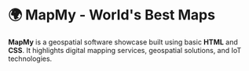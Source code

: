 # 🌍 MapMy - World's Best Maps

**MapMy** is a geospatial software showcase built using basic **HTML** and **CSS**. It highlights digital mapping services, geospatial solutions, and IoT technologies.
